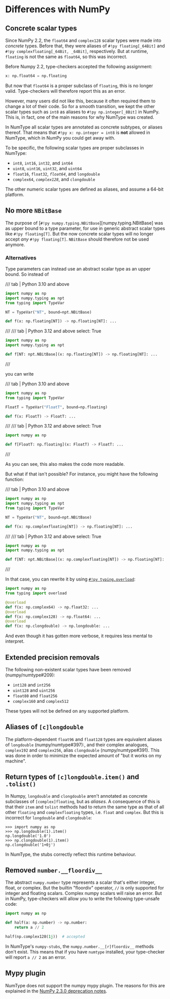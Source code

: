 # Differences with NumPy

## Concrete scalar types

Since NumPy 2.2, the `float64` and `complex128` scalar types were made into *concrete* types.
Before that, they were aliases of `#!py floating[_64Bit]` and `#!py complexfloating[_64Bit, _64Bit]`,
respectively. But at runtime, `floating` is not the same as `float64`, so this was incorrect.

Before Numpy 2.2, type-checkers accepted the following assignment:

```py
x: np.float64 = np.floating
```

But now that `float64` is a proper subclass of `floating`, this is no longer valid.
Type-checkers will therefore report this as an error.

However, many users did not like this, because it often required them to change
a lot of their code. So for a smooth transition, we kept the other scalar types
such as `int8` as aliases to `#!py np.integer[_8Bit]` in NumPy. This is, in fact, one of
the main reasons for why NumType was created.

In NumType all scalar types are annotated as concrete subtypes, or aliases thereof.
That means that `#!py x: np.integer = int8` is **not** allowed in NumType, which in NumPy you
could get away with.

To be specific, the following scalar types are proper subclasses in NumType:

- `int8`, `int16`, `int32`, and `int64`
- `uint8`, `uint16`, `uint32`, and `uint64`
- `float16`, `float32`, *`float64`*, and `longdouble`
- `complex64`, *`complex128`*, and `clongdouble`

The other numeric scalar types are defined as aliases, and assume a 64-bit platform.

## No more `NBitBase`

The purpose of [`#!py numpy.typing.NBitBase`][numpy.typing.NBitBase] was as upper bound to
a type parameter, for use in generic abstract scalar types like `#!py floating[T]`.
But the now concrete scalar types will no longer accept *any* `#!py floating[T]`.
`NBitBase` should therefore not be used anymore.

### Alternatives

Type parameters can instead use an abstract scalar type as an upper bound. So instead of

/// tab | Python 3.10 and above

```py
import numpy as np
import numpy.typing as npt
from typing import TypeVar

NT = TypeVar("NT", bound=npt.NBitBase)

def f(x: np.floating[NT]) -> np.floating[NT]: ...
```

///
/// tab | Python 3.12 and above
    select: True

```py
import numpy as np
import numpy.typing as npt

def f[NT: npt.NBitBase](x: np.floating[NT]) -> np.floating[NT]: ...
```

///

you can write

/// tab | Python 3.10 and above

```py
import numpy as np
from typing import TypeVar

FloatT = TypeVar("FloatT", bound=np.floating)

def f(x: FloatT) -> FloatT: ...
```

///
/// tab | Python 3.12 and above
    select: True

```py
import numpy as np

def f[FloatT: np.floating](x: FloatT) -> FloatT: ...
```

///

As you can see, this also makes the code more readable.

But what if that isn't possible? For instance, you might have the following function:

/// tab | Python 3.10 and above

```py
import numpy as np
import numpy.typing as npt
from typing import TypeVar

NT = TypeVar("NT", bound=npt.NBitBase)

def f(x: np.complexfloating[NT]) -> np.floating[NT]: ...
```

///
/// tab | Python 3.12 and above
    select: True

```py
import numpy as np
import numpy.typing as npt

def f[NT: npt.NBitBase](x: np.complexfloating[NT]) -> np.floating[NT]: ...
```

///

In that case, you can rewrite it by using
[`#!py typing.overload`](https://typing.python.org/en/latest/spec/overload.html):

```py
import numpy as np
from typing import overload

@overload
def f(x: np.complex64) -> np.float32: ...
@overload
def f(x: np.complex128) -> np.float64: ...
@overload
def f(x: np.clongdouble) -> np.longdouble: ...
```

And even though it has gotten more verbose, it requires less mental to interpret.

## Extended precision removals

The following non-existent scalar types have been removed (numpy/numtype#209):

- `int128` and `int256`
- `uint128` and `uint256`
- `float80` and `float256`
- `complex160` and `complex512`

These types will not be defined on any supported platform.

## Aliases of `[c]longdouble`

The platform-dependent `float96` and `float128` types are equivalent aliases of
`longdouble` (numpy/numtype#397):, and their complex analogues, `complex192` and `complex256`,
alias `clongdouble` (numpy/numtype#391).
This was done in order to minimize the expected amount of "but it works on my machine".

## Return types of `[c]longdouble.item()` and `.tolist()`

In Numpy, `longdouble` and `clongdouble` aren't annotated as concrete subclasses of
`[complex]floating`, but as *aliases*. A consequence of this is that their `item` and `tolist`
methods had to return the same type as that of all other `floating` and `complexfloating` types,
i.e. `float` and `complex`. But this is incorrect for `longdouble` and `clongdouble`:

```pycon
>>> import numpy as np
>>> np.longdouble(1).item()
np.longdouble('1.0')
>>> np.clongdouble(1).item()
np.clongdouble('1+0j')
```

In NumType, the stubs correctly reflect this runtime behaviour.

## Removed `number.__floordiv__`

The abstract `numpy.number` type represents a scalar that's either integer, float, or complex.
But the builtin "floordiv" operator, `//`  is only supported for integer and floating scalars.
Complex numpy scalars will raise an error. But in NumPy, type-checkers will allow you to write
the following type-unsafe code:

```py
import numpy as np

def half(a: np.number) -> np.number:
    return a // 2

half(np.complex128(1j))  # accepted
```

In NumType's `numpy-stubs`, the `numpy.number.__[r]floordiv__` methods don't exist. This means that
if you have `numtype` installed, your type-checker will report `a // 2` as an error.

## Mypy plugin

NumType does not support the numpy mypy plugin. The reasons for this are explained in the
[NumPy 2.3.0 deprecation notes](https://numpy.org/devdocs/release/2.3.0-notes.html#deprecations).
